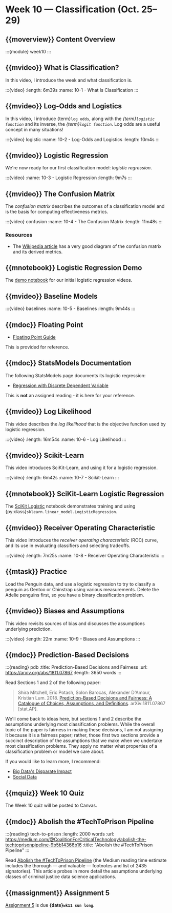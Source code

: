 # Week 10 — Classification (Oct. 25–29)

## {{moverview}} Content Overview

:::{module} week10
:::

## {{mvideo}} What is Classification?

In this video, I introduce the week and what classification is.

:::{video}
:length: 6m39s
:name: 10-1 - What Is Classification
:::

## {{mvideo}} Log-Odds and Logistics

In this video, I introduce {term}`log odds`, along with the *{term}`logistic function`* and its inverse, 
the *{term}`logit function`*.
Log odds are a useful concept in many situations!

:::{video} logistic
:name: 10-2 - Log-Odds and Logistics
:length: 10m4s
:::

## {{mvideo}} Logistic Regression

We're now ready for our first classification model: *logistic regression*.

:::{video}
:name: 10-3 - Logistic Regression
:length: 9m7s
:::

## {{mvideo}} The Confusion Matrix

The *confusion matrix* describes the outcomes of a classification model and is the basis for computing effectiveness metrics.

:::{video} confusion
:name: 10-4 - The Confusion Matrix
:length: 11m48s
:::

### Resources

- The [Wikipedia article](https://en.wikipedia.org/wiki/Confusion_matrix) has a very good diagram of the confusion matrix and its derived metrics.

## {{mnotebook}} Logistic Regression Demo

The [demo notebook](../resources/tutorials/LogitRegressionDemo.ipynb) for our initial logistic regression videos.

## {{mvideo}} Baseline Models

:::{video} baselines
:name: 10-5 - Baselines
:length: 9m44s
:::

## {{mdoc}} Floating Point

- [Floating Point Guide](https://floating-point-gui.de/)

This is provided for reference.

## {{mdoc}} StatsModels Documentation

The following StatsModels page documents its logistic regression:

- [Regression with Discrete Dependent Variable](https://www.statsmodels.org/stable/discretemod.html)

This is **not** an assigned reading - it is here for your reference.

## {{mvideo}} Log Likelihood

This video describes the *log likelihood* that is the objective function used by logistic regression.

:::{video}
:length: 16m54s
:name: 10-6 - Log Likelihood
:::

## {{mvideo}} Scikit-Learn

This video introduces SciKit-Learn, and using it for a logistic regression.

:::{video}
:length: 6m42s
:name: 10-7 - Scikit-Learn
:::

## {{mnotebook}} SciKit-Learn Logistic Regression

The [SciKit Logistic](../resources/tutorials/SciKitLogistic.ipynb) notebook demonstrates training and using
{py:class}`sklearn.linear_model.LogisticRegression`.

## {{mvideo}} Receiver Operating Characteristic

This video introduces the *receiver operating characteristic* (ROC) curve, and its use in evaluating classifiers and selecting tradeoffs.

:::{video}
:length: 7m25s
:name: 10-8 - Receiver Operating Characteristic
:::

## {{mtask}} Practice

Load the Penguin data, and use a logistic regression to try to classify a penguin as Gentoo or Chinstrap using various measurements.
Delete the Adelie penguins first, so you have a binary classification problem.

## {{mvideo}} Biases and Assumptions

This video revisits sources of bias and discusses the assumptions underlying prediction.

:::{video}
:length: 22m
:name: 10-9 - Biases and Assumptions
:::

## {{mdoc}} Prediction-Based Decisions

:::{reading} pdb
:title: Prediction-Based Decisions and Fairness
:url: https://arxiv.org/abs/1811.07867
:length: 3650 words
:::

Read Sections 1 and 2 of the following paper:

> Shira Mitchell, Eric Potash, Solon Barocas, Alexander D'Amour, Kristian Lum. 2018.
> [Prediction-Based Decisions and Fairness: A Catalogue of Choices, Assumptions, and Definitions](https://arxiv.org/abs/1811.07867).
> arXiv:1811.07867 [stat.AP].

We'll come back to ideas here, but sections 1 and 2 describe the assumptions underlying most classification problems.
While the overall topic of the paper is fairness in making these decisions, I am not assigning it because it is a fairness paper;
rather, those first two sections provide a succinct description of the assumptions that we make when we undertake most
classification problems.  They apply no matter what properties of a classification problem or model we care about.

If you would like to learn more, I recommend:

- [Big Data's Disparate Impact](http://papers.ssrn.com/abstract=2477899)
- [Social Data](http://dx.doi.org/10.3389/fdata.2019.00013)

## {{mquiz}} Week 10 Quiz

The Week 10 quiz will be posted to Canvas.

## {{mdoc}} Abolish the #TechToPrison Pipeline

:::{reading} tech-to-prison
:length: 2000 words
:url: https://medium.com/@CoalitionForCriticalTechnology/abolish-the-techtoprisonpipeline-9b5b14366b16
:title: "Abolish the #TechToPrison Pipeline"
:::

Read [Abolish the #TechToPrison Pipeline](https://medium.com/@CoalitionForCriticalTechnology/abolish-the-techtoprisonpipeline-9b5b14366b16) (the Medium reading time estimate includes the thorough — and valuable — footnotes and list of 2435 signatories).
This article probes in more detail the assumptions underlying classes of criminal justice data science applications.

## {{massignment}} Assignment 5

[Assignment 5](../../assignments/A5/index.md) is due **{date}`wk11 sun long`**.
